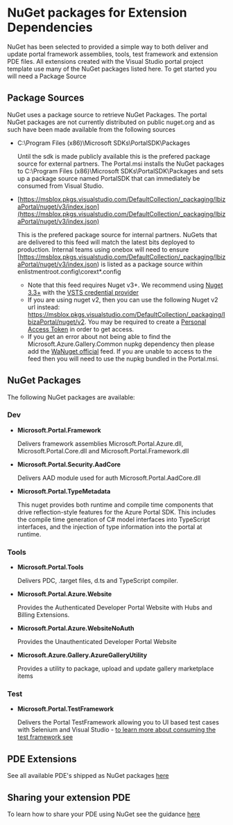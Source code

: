 <properties title="" pageTitle="Portal SDK NuGet packages" description="NuGet" authors="nickharris" />

<a name="nuget-packages-for-extension-dependencies"></a>
# NuGet packages for Extension Dependencies

NuGet has been selected to provided a simple way to both deliver and update portal framework assemblies, tools, test framework and extension PDE files. All extensions created with the Visual Studio portal project template use many of the NuGet packages listed here.  To get started you will need a Package Source

<a name="nuget-packages-for-extension-dependencies-package-sources"></a>
## Package Sources

NuGet uses a package source to retrieve NuGet Packages.  The portal NuGet packages are not currently distributed on public nuget.org and as such have been made available from the following sources

- C:\Program Files (x86)\Microsoft SDKs\PortalSDK\Packages

	Until the sdk is made publicly available this is the prefered package source for external partners. The Portal.msi installs the NuGet packages to C:\Program Files (x86)\Microsoft SDKs\PortalSDK\Packages and sets up a package source named PortalSDK that can immediately be consumed from Visual Studio.

- [https://msblox.pkgs.visualstudio.com/DefaultCollection/_packaging/IbizaPortal/nuget/v3/index.json](https://msblox.pkgs.visualstudio.com/DefaultCollection/_packaging/IbizaPortal/nuget/v3/index.json)

	This is the prefered package source for internal partners.  NuGets that are delivered to this feed will match the latest bits deployed to production. Internal teams using onebox will need to ensure [https://msblox.pkgs.visualstudio.com/DefaultCollection/_packaging/IbizaPortal/nuget/v3/index.json) is listed as a package source within enlistmentroot\.config\corext*.config
    
  * Note that this feed requires Nuget v3+.  We recommend using [Nuget 3.3+](http://dist.nuget.org/index.html) with the [VSTS credential provider](https://www.visualstudio.com/en-us/docs/package/get-started/nuget/auth#vsts-credential-provider)
  * If you are using nuget v2, then you can use the following Nuget v2 url instead: https://msblox.pkgs.visualstudio.com/DefaultCollection/_packaging/IbizaPortal/nuget/v2.  You may be required to create a [Personal Access Token](https://www.visualstudio.com/en-us/docs/package/get-started/nuget/auth#personal-access-tokens) in order to get access.  
  * If you get an error about not being able to find the Microsoft.Azure.Gallery.Common nupkg dependency then please add the [WaNuget official](http://wanuget/Official/nuget) feed.  If you are unable to access to the feed then you will need to use the nupkg bundled in the Portal.msi.
  
<a name="nuget-packages-for-extension-dependencies-nuget-packages"></a>
## NuGet Packages

The following NuGet packages are available:

<a name="nuget-packages-for-extension-dependencies-nuget-packages-dev"></a>
### Dev

- **Microsoft.Portal.Framework**

	Delivers framework assemblies Microsoft.Portal.Azure.dll, Microsoft.Portal.Core.dll and Microsoft.Portal.Framework.dll

- **Microsoft.Portal.Security.AadCore**

	Delivers AAD module used for auth Microsoft.Portal.AadCore.dll

- **Microsoft.Portal.TypeMetadata**

	This nuget provides both runtime and compile time components that drive reflection-style features for the Azure Portal SDK.  This includes the compile time generation of C# model interfaces into TypeScript interfaces, and the injection of type information into the portal at runtime.

<a name="nuget-packages-for-extension-dependencies-nuget-packages-tools"></a>
### Tools

- **Microsoft.Portal.Tools**

	Delivers PDC, .target files, d.ts and TypeScript compiler.

- **Microsoft.Portal.Azure.Website**

	Provides the Authenticated Developer Portal Website with Hubs and Billing Extensions.

- **Microsoft.Portal.Azure.WebsiteNoAuth**

	Provides the Unauthenticated Developer Portal Website

- **Microsoft.Azure.Gallery.AzureGalleryUtility**

	Provides a utility to package, upload and update gallery marketplace items

<a name="nuget-packages-for-extension-dependencies-nuget-packages-test"></a>
### Test

- **Microsoft.Portal.TestFramework**

	Delivers the Portal TestFramework allowing you to UI based test cases with Selenium and Visual Studio - [to learn more about consuming the test framework see](https://auxdocs.azurewebsites.net/en-us/documentation/articles/portalfx-testing-ui-test-cases)

<a name="nuget-packages-for-extension-dependencies-pde-extensions"></a>
## PDE Extensions

See all available PDE's shipped as NuGet packages [here](/documentation/sections/portalfx#pde)

<a name="nuget-packages-for-extension-dependencies-sharing-your-extension-pde"></a>
## Sharing your extension PDE

To learn how to share your PDE using NuGet see the guidance [here](/documentation/articles/portalfx-pde-publish)
